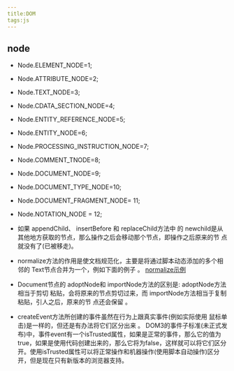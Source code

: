 ```yaml
---
title:DOM
tags:js
---
```

## node
- Node.ELEMENT_NODE=1;
- Node.ATTRIBUTE_NODE=2;
- Node.TEXT_NODE=3;
- Node.CDATA_SECTION_NODE=4;
- Node.ENTITY_REFERENCE_NODE=5;
- Node.ENTITY_NODE=6;
- Node.PROCESSING_INSTRUCTION_NODE=7;
- Node.COMMENT_TNODE=8;
- Node.DOCUMENT_NODE=9;
- Node.DOCUMENT_TYPE_NODE=10;
- Node.DOCUMENT_FRAGMENT_NODE= 11; 
- Node.NOTATION_NODE = 12;

- 如果 appendChild、 insertBefore 和 replaceChild方法中 的 newchild是从其他地方获取的节点，那么操作之后会移动那个节点，即操作之后原来的节 点就没有了(已被移走)。

- normalize方法的作用是使文档规范化，主要是将通过脚本动态添加的多个相邻的 Text节点合并为一个，例如下面的例子 。
[normalize示例](https://zccmynotebook.github.io/website/pages/normnize.html)

- Document节点的 adoptNode和 importNode方法的区别是: adoptNode方法相当于剪切
粘贴，会将原来的节点剪切过来，而 importNode方法相当于复制粘贴，引人之后，原来的节 点还会保留 。

- createEvent方法所创建的事件虽然在行为上跟真实事件(例如实际使用 鼠标单击)是一样的，但还是有办法将它们区分出来 。 
DOM3的事件子标准(未正式发布)中，事件event有一个isTrusted属性，如果是正常的事件，那么它的值为true，如果是使用代码创建出来的，那么它将为false，这样就可以将它们区分开。使用isTrusted属性可以将正常操作和机器操作(使用脚本自动操作)区分开，但是现在只有新版本的浏览器支持。